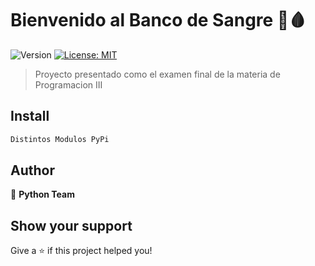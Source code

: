 # Bienvenido al Banco de Sangre 👋🩸
![Version](https://img.shields.io/badge/version-1.0v-blue.svg?cacheSeconds=2592000)
[![License: MIT](https://img.shields.io/badge/License-MIT-yellow.svg)](#)

> Proyecto presentado como el examen final de la materia de Programacion III

## Install

```sh
Distintos Modulos PyPi
```

## Author

👤 **Python Team**


## Show your support

Give a ⭐️ if this project helped you!

